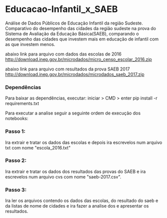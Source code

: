 # Educacao-Infantil_x_SAEB

Análise de Dados Públicos de Educação Infantil da região Sudeste.
Comparativo do desempenho das cidades da região sudeste na prova do Sistema de Avaliação da Educação Básica(SAEB), comparando o desempenho das cidades que investem mais em educação de infantil com as que investem menos.

abaixo link para arquivo com dados das escolas de 2016 
http://download.inep.gov.br/microdados/micro_censo_escolar_2016.zip


abaixo link para arquivo com resultados da prova SAEB 2017
http://download.inep.gov.br/microdados/microdados_saeb_2017.zip

### Dependências
Para baixar as dependências, executar:
iniciar > CMD > enter
pip install -r requirements.txt


Para executar a analise seguir a seguinte ordem de execução dos notebooks:

### Passo 1: 
Ira extrair e tratar os dados das escolas e depois ira escrevelos num arquivo txt com nome "escola_2016.txt"

### Passo 2:
Ira extrair e tratar os dados dos resultados das provas do SAEB e ira escrevelos num arquivo cvs com nome "saeb-2017.csv".

### Passo 3:
Ira ler os arquivos contendo os dados das escolas, do resultado do saeb e da listas de nome de cidades e ira fazer a analise dos e apresentar os resultados.
